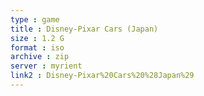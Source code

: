 ```yaml
---
type : game
title : Disney-Pixar Cars (Japan)
size : 1.2 G
format : iso
archive : zip
server : myrient
link2 : Disney-Pixar%20Cars%20%28Japan%29
---
```

